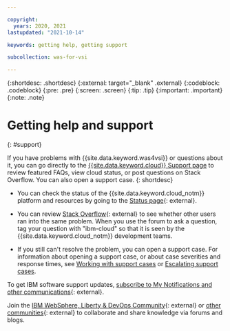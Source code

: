 ```yaml
---

copyright:
  years: 2020, 2021
lastupdated: "2021-10-14"

keywords: getting help, getting support

subcollection: was-for-vsi

---
```


{:shortdesc: .shortdesc}
{:external: target="_blank" .external}
{:codeblock: .codeblock}
{:pre: .pre}
{:screen: .screen}
{:tip: .tip}
{:important: .important}
{:note: .note}

# Getting help and support
{: #support}

If you have problems with {{site.data.keyword.was4vsi}} or questions about it, you can go directly to the
[{{site.data.keyword.cloud}} Support page](https://{DomainName}/unifiedsupport/supportcenter) to review featured FAQs,
view cloud status, or post questions on Stack Overflow. You can also open a support case.
{: shortdesc}

* You can check the status of the {{site.data.keyword.cloud_notm}} platform and resources by going to the
[Status page](https://cloud.ibm.com/status){: external}.
<!--Insert the appropriate Stack Overflow tag for your service for <service_keyword> in text below:  -->

* You can review [Stack Overflow](https://stackoverflow.com/search?q=ibm-cloud){: external} to see whether other
users ran into the same problem. When you use the forum to ask a question, tag your question with
"ibm-cloud" so that it is seen by the {{site.data.keyword.cloud_notm}} development teams.

* If you still can't resolve the problem, you can open a support case. For information about opening
a support case, or about case severities and response times, see
[Working with support cases](/docs/get-support?topic=get-support-open-case) or
[Escalating support cases](/docs/get-support?topic=get-support-escalation).

To get IBM software support updates, [subscribe to My Notifications and other communications](https://www.ibm.com/support/pages/node/718119){: external}.

Join the [IBM WebSphere, Liberty & DevOps Community](https://community.ibm.com/community/user/wasdevops/communities/websphere-home){: external} or [other communities](https://community.ibm.com/community/user/sitemap){: external} to collaborate and share knowledge via forums and blogs.
